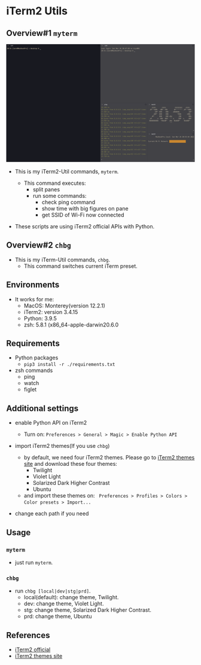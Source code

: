 # iTerm2 Utils
## Overview#1 ```myterm```
![Overview](./resources/overview.png)
- This is my iTerm2-Util commands, ```myterm```.
  - This command executes:
    - split panes
    - run some commands:
      - check ping command
      - show time with big figures on pane
      - get SSID of Wi-Fi now connected

- These scripts are using iTerm2 official APIs with Python.

## Overview#2 ```chbg```
- This is my iTerm-Util commands, ```chbg```.
  - This command switches current iTerm preset.

## Environments
- It works for me:
  - MacOS: Monterey(version 12.2.1)
  - iTerm2: version 3.4.15
  - Python: 3.9.5
  - zsh: 5.8.1 (x86_64-apple-darwin20.6.0

## Requirements
- Python packages
  - ``` pip3 install -r ./requirements.txt ```
- zsh commands
  - ping
  - watch
  - figlet

## Additional settings
- enable Python API on iTerm2
  - Turn on: ``` Preferences > General > Magic > Enable Python API ```

- import iTerm2 themes(If you use ```chbg```)
  - by default, we need four iTerm2 themes. Please go to [iTerm2 themes site](https://iterm2colorschemes.com/) and download these four themes:
    - Twilight
    - Violet Light
    - Solarized Dark Higher Contrast
    - Ubuntu
  - and import these themes on: ``` Preferences > Profiles > Colors > Color presets > Import...```

- change each path if you need


## Usage
### ```myterm```
- just run ```myterm```.

### ```chbg```
- run ```chbg [local|dev|stg|prd]```.
  - local(default): change theme, Twilight.
  - dev: change theme, Violet Light.
  - stg: change theme, Solarized Dark Higher Contrast.
  - prd: change theme, Ubuntu


## References
- [iTerm2 official](https://iterm2.com/)
- [iTerm2 themes site](https://iterm2colorschemes.com/)